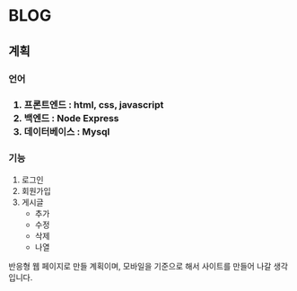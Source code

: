 # BLOG
<p>
  <h2>계획</h2>
  <h3>언어<h3>
  <ol>
    <li>프론트엔드 : html, css, javascript</li>
    <li>백엔드 : Node Express</li>
    <li>데이터베이스 : Mysql</li>
  </ol>
    
  <h3>기능</h3>
  <ol>
    <li>로그인</li>
    <li>회원가입</li>
    <li>
      게시글
      <ul>
        <li>추가</li>
        <li>수정</li>
        <li>삭제</li>
        <li>나열</li>
      </ul>
    </li>
  </ol>
  <p>반응형 웹 페이지로 만들 계획이며, 모바일을 기준으로 해서 사이트를 만들어 나갈 생각입니다.</p>
</p>
